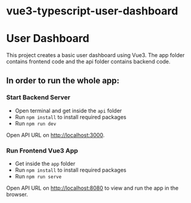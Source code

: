 # vue3-typescript-user-dashboard

# User Dashboard

This project creates a basic user dashboard using Vue3. The app folder contains frontend code and the api folder contains backend code. 


## In order to run the whole app:
### Start Backend Server

- Open terminal and get inside the `api` folder
- Run `npm install` to install required packages 
- Run `npm run dev`

Open API URL on [http://localhost:3000](http://localhost:3000).

### Run Frontend Vue3 App

- Get inside the `app` folder
- Run `npm install` to install required packages 
- Run `npm run serve`

Open API URL on [http://localhost:8080](http://localhost:8080) to view and run the app in the browser.
